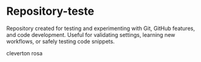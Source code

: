 # Repository-teste
Repository created for testing and experimenting with Git, GitHub features, and code development. Useful for validating settings, learning new workflows, or safely testing code snippets.

cleverton rosa

